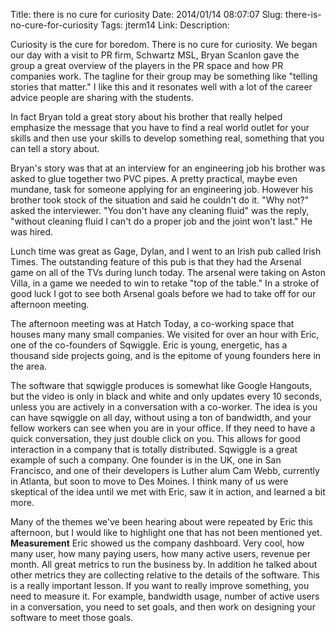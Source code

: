 Title: there is no cure for curiosity
Date: 2014/01/14 08:07:07
Slug: there-is-no-cure-for-curiosity
Tags: jterm14
Link: 
Description: 


Curiosity is the cure for boredom.  There is no cure for curiosity.  We began our day with a visit to PR firm, Schwartz MSL, Bryan Scanlon gave the group a great overview of the players in the PR space and how PR companies work.   The tagline for their group may be something like "telling stories that matter." I like this and it resonates well with a lot of the career advice people are sharing with the students. 

In fact Bryan told a great story about his brother that really helped emphasize the message that you have to find a real world outlet for your skills and then use your skills to develop something real, something that you can tell a story about. 

<!-- TEASER_END -->

Bryan's story was that at an interview for an engineering job his brother was asked to glue together two PVC pipes.  A pretty practical, maybe even mundane, task for someone applying for an engineering job.  However his brother took stock of the situation and said he couldn't do it.  "Why not?" asked the interviewer.  "You don't have any cleaning fluid" was the reply, "without cleaning fluid I can't do a proper job and the joint won't last."  He was hired.

Lunch time was great as Gage, Dylan, and I went to an Irish pub called Irish Times.  The outstanding feature of this pub is that they had the Arsenal game on all of the TVs during lunch today.  The arsenal were taking on Aston Villa, in a game we needed to win to retake "top of the table."  In a stroke of good luck I got to see both Arsenal goals before we had to take off for our afternoon meeting.

The afternoon meeting was at Hatch Today, a co-working space that houses many many small companies.  We visited for over an hour with Eric, one of the co-founders of Sqwiggle.  Eric is young, energetic, has a thousand side projects going, and is the epitome of young founders here in the area.  

The software that sqwiggle produces is somewhat like Google Hangouts, but the video is only in black and white and only updates every 10 seconds, unless you are actively in a conversation with a co-worker.  The idea is you can have sqwiggle on all day, without using a ton of bandwidth, and your fellow workers can see when you are in your office.  If they need to have a quick conversation, they just double click on you.  This allows for good interaction in a company that is totally distributed.  Sqwiggle is a great example of such a company.  One founder is in the UK, one in San Francisco, and one of their developers is Luther alum Cam Webb, currently in Atlanta, but soon to move to Des Moines.  I think many of us were skeptical of the idea until we met with Eric, saw it in action, and learned a bit more.

Many of the themes we've been hearing about were repeated by Eric this afternoon, but I would like to highlight one that has not been mentioned yet.  **Measurement**  Eric showed us the company dashboard.  Very cool, how many user, how many paying users, how many active users, revenue per month.  All great metrics to run the business by.  In addition he talked about other metrics they are collecting relative to the details of the software.  This is a really important lesson.  If you want to really improve something, you need to measure it.  For example, bandwidth usage, number of active users in a conversation, you need to set goals, and then work on designing your software to meet those goals.

